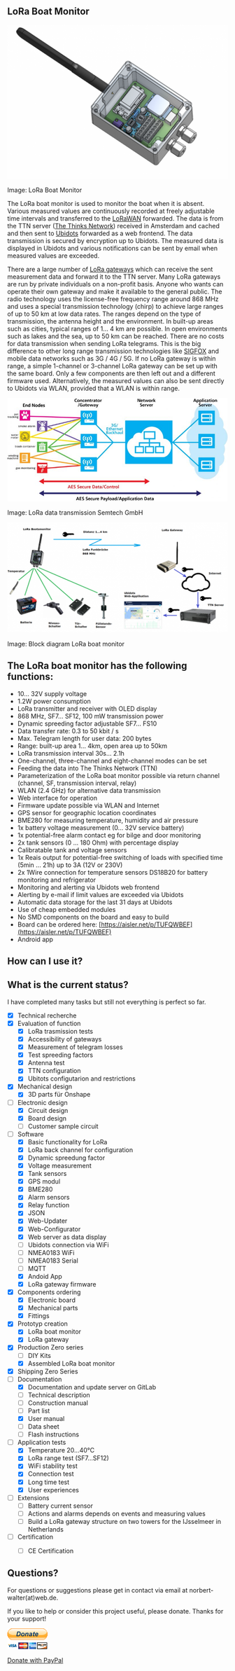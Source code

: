 ## LoRa Boat Monitor

![LoRa Boat Monitor](Pictures/LoRa_Bootsmonitor.png)

Image: LoRa Boat Monitor

The LoRa boat monitor is used to monitor the boat when it is absent. Various measured values are continuously recorded at freely adjustable time intervals and transferred to the [LoRaWAN](https://www.lora-wan.de/) forwarded. The data is from the TTN server ([The Thinks Network](https://thethingsnetwork.org/)) received in Amsterdam and cached and then sent to [Ubidots](https://ubidots.com/) forwarded as a web frontend. The data transmission is secured by encryption up to Ubidots. The measured data is displayed in Ubidots and various notifications can be sent by email when measured values are exceeded.

There are a large number of [LoRa gateways](https://thethingsnetwork.org/map) which can receive the sent measurement data and forward it to the TTN server. Many LoRa gateways are run by private individuals on a non-profit basis. Anyone who wants can operate their own gateway and make it available to the general public. The radio technology uses the license-free frequency range around 868 MHz and uses a special transmission technology (chirp) to achieve large ranges of up to 50 km at low data rates. The ranges depend on the type of transmission, the antenna height and the environment. In built-up areas such as cities, typical ranges of 1… 4 km are possible. In open environments such as lakes and the sea, up to 50 km can be reached. There are no costs for data transmission when sending LoRa telegrams. This is the big difference to other long range transmission technologies like [SIGFOX](https://www.sigfox.com/) and mobile data networks such as 3G / 4G / 5G. If no LoRa gateway is within range, a simple 1-channel or 3-channel LoRa gateway can be set up with the same board. Only a few components are then left out and a different firmware used. Alternatively, the measured values can also be sent directly to Ubidots via WLAN, provided that a WLAN is within range.


![LoRa Data Transmission](Pictures/LoRaWAN_Technology.jpg)

Image: LoRa data transmission Semtech GmbH

![LoRa Data Transmission](Pictures/LoRa_Blockschaltbild.png)

Image: Block diagram LoRa boat monitor

## The LoRa boat monitor has the following functions:

* 10… 32V supply voltage
* 1.2W power consumption
* LoRa transmitter and receiver with OLED display
* 868 MHz, SF7… SF12, 100 mW transmission power
* Dynamic spreeding factor adjustable SF7… FS10
* Data transfer rate: 0.3 to 50 kbit / s
* Max. Telegram length for user data: 200 bytes
* Range: built-up area 1… 4km, open area up to 50km
* LoRa transmission interval 30s… 2.1h
* One-channel, three-channel and eight-channel modes can be set
* Feeding the data into The Thinks Network (TTN)
* Parameterization of the LoRa boat monitor possible via return channel (channel, SF, transmission interval, relay)
* WLAN (2.4 GHz) for alternative data transmission
* Web interface for operation
* Firmware update possible via WLAN and Internet
* GPS sensor for geographic location coordinates
* BME280 for measuring temperature, humidity and air pressure
* 1x battery voltage measurement (0… 32V service battery)
* 1x potential-free alarm contact eg for bilge and door monitoring
* 2x tank sensors (0 ... 180 Ohm) with percentage display
* Calibratable tank and voltage sensors
* 1x Reais output for potential-free switching of loads with specified time (5min ... 21h) up to 3A (12V or 230V)
* 2x 1Wire connection for temperature sensors DS18B20 for battery monitoring and refrigerator
* Monitoring and alerting via Ubidots web frontend
* Alerting by e-mail if limit values are exceeded via Ubidots
* Automatic data storage for the last 31 days at Ubidots
* Use of cheap embedded modules
* No SMD components on the board and easy to build
* Board can be ordered here:  [https://aisler.net/p/TUFQWBEF](https://aisler.net/p/TUFQWBEF)
* Android app

## How can I use it?


## What is the current status?

I have completed many tasks but still not everything is perfect so far.

- [x] Technical recherche
- [x] Evaluation of function
    - [x] LoRa trasmission tests
    - [x] Accessibility of gateways
    - [x] Measurement of telegram losses 
    - [x] Test spreeding factors
    - [x] Antenna test
    - [x] TTN configuration
    - [x] Ubitots configutarion and restrictions
- [x] Mechanical design
    - [x] 3D parts für Onshape
- [ ] Electronic design
    - [x] Circuit design
    - [x] Board design
    - [ ] Customer sample circuit
- [ ] Software
    - [x] Basic functionality for LoRa
    - [x] LoRa back channel for configuration
    - [x] Dynamic spreedung factor
    - [x] Voltage measurement
    - [x] Tank sensors
    - [x] GPS modul
    - [x] BME280
    - [x] Alarm sensors
    - [x] Relay function
    - [x] JSON
    - [x] Web-Updater
    - [x] Web-Configurator
    - [x] Web server as data display
    - [ ] Ubidots connection via WiFi
    - [ ] NMEA0183 WiFi
    - [ ] NMEA0183 Serial
    - [ ] MQTT
    - [x] Andoid App
    - [x] LoRa gateway firmware
- [x] Components ordering
    - [x] Electronic board
    - [x] Mechanical parts
    - [x] Fittings
- [x] Prototyp creation
    - [x] LoRa boat monitor
    - [x] LoRa gateway
- [x] Production Zero series
    - [ ] DIY Kits
    - [x] Assembled LoRa boat monitor
- [x] Shipping Zero Series
- [ ] Documentation
    - [x] Documentation and update server on GitLab
    - [ ] Technical description
    - [ ] Construction manual
    - [ ] Part list
    - [x] User manual
    - [ ] Data sheet
    - [ ] Flash instructions
- [ ] Application tests
    - [x] Temperature 20...40°C
    - [x] LoRa range test (SF7...SF12)
    - [x] WiFi stability test
    - [x] Connection test
    - [x] Long time test
    - [x] User experiences
- [ ] Extensions
    - [ ] Battery current sensor
    - [ ] Actions and alarms depends on events and measuring values
    - [ ] Build a LoRa gateway structure on two towers for the IJsselmeer in Netherlands 
- [ ] Certification
    - [ ] CE Certification


## Questions?

For questions or suggestions please get in contact via email at norbert-walter(at)web.de.

If you like to help or consider this project useful, please donate. Thanks for your support!

![Donate](Pictures/Donate.gif)

[Donate with PayPal](https://www.paypal.com/cgi-bin/webscr?cmd=_s-xclick&hosted_button_id=5QZJZBM252F2L)

